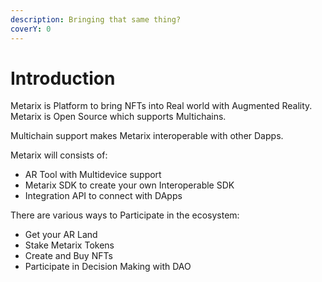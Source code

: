 ```yaml
---
description: Bringing that same thing?
coverY: 0
---
```


# Introduction

Metarix is Platform to bring NFTs into Real world with Augmented Reality. Metarix is Open Source which supports Multichains.

Multichain support makes Metarix interoperable with other Dapps.

Metarix will consists of:

* AR Tool with Multidevice support
* Metarix SDK to create your own Interoperable SDK
* Integration API to connect with DApps&#x20;

There are various ways to Participate in the ecosystem:

* Get your AR Land
* Stake Metarix Tokens
* Create and Buy NFTs
* Participate in Decision Making with DAO

